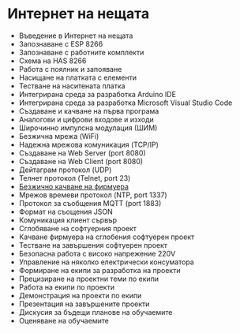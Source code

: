 # Интернет на нещата

- Въведение в Интернет на нещата
- Запознаване с ESP 8266
- Запознаване с работните комплекти
- Схема на HAS 8266
- Работа с поялник и запояване 
- Насищане на платката с елементи
- Тестване на наситената платка
- Интегрирана среда за разработка Arduino IDE
- Интегрирана среда за разработка Microsoft Visual Studio Code
- Създаване и качване на първа програма
- Аналогови и цифрови входове и изходи
- Широчинно импулсна модулация (ШИМ)
- Безжична мрежа (WiFi)
- Надежна мрежова комуникация (TCP/IP)
- Създаване на Web Server (port 8080)
- Създаване на  Web Client (port 8080)
- Дейтаграм протокол (UDP)
- Телнет протокол (Telnet, port 23)
- [Безжично качване на фирмуера](OTA)
- Мрежов времеви протокол (NTP, port 1337)
- Протокол за съобщения MQTT (port 1883)
- Формат на съощения JSON
- Комуникация клиент сървър
- Сглобяване на софтуерния проект
- Качване фирмуера на сглобения софтуерен проект
- Тестване на завършения софтуерен проект
- Безопасна работа с високо напрежение 220V
- Управление на няколко електрически консуматора
- Формиране на екипи за разработка на проекти
- Прецизиране на проектни теми по екипи
- Работа на екипи по проекти
- Демонстрация на проекти по екипи 
- Презентация на завършените проекти
- Дискусия за бъдещи планове на обучаемите
- Оценяване на обучаемите